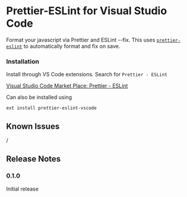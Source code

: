 # Prettier-ESLint for Visual Studio Code

Format your javascript via Prettier and ESLint --fix. This uses [`prettier-eslint`][prettier-eslint] to automatically format and fix on save.

### Installation

Install through VS Code extensions. Search for `Prettier - ESLint`

[Visual Studio Code Market Place: Prettier - ESLint](https://marketplace.visualstudio.com/items?itemName=RobinMalfait.prettier-eslint-vscode)

Can also be installed using 

```
ext install prettier-eslint-vscode
```

## Known Issues

/

## Release Notes

### 0.1.0

Initial release

[prettier-eslint]: https://github.com/kentcdodds/prettier-eslint